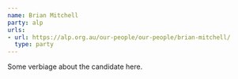 ```yaml
---
name: Brian Mitchell
party: alp
urls:
- url: https://alp.org.au/our-people/our-people/brian-mitchell/
  type: party
---
```

Some verbiage about the candidate here.
